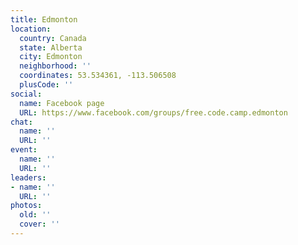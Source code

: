```yaml
---
title: Edmonton
location:
  country: Canada
  state: Alberta
  city: Edmonton
  neighborhood: ''
  coordinates: 53.534361, -113.506508
  plusCode: ''
social:
  name: Facebook page
  URL: https://www.facebook.com/groups/free.code.camp.edmonton
chat:
  name: ''
  URL: ''
event:
  name: ''
  URL: ''
leaders:
- name: ''
  URL: ''
photos:
  old: ''
  cover: ''
---
```

